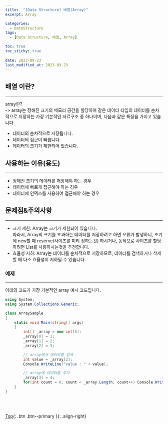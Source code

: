 ```yaml
---
title:  "[Data Structure] 배열(Array)"
excerpt: Array

categories:
  - DataStructure
tags:
  - [Data Structure, 배열, Array]

toc: true
toc_sticky: true
 
date: 2023-09-23
last_modified_at: 2023-09-23
---
```


## 배열 이란?
---
array란? <br>
-> array는 정해진 크기의 메모리 공간을 할당하여 같은 데이터 타입의 데이터를 순차적으로 저장하는 가장 기본적인 자료구조 중 하나이며, 다음과 같은 특징을 가지고 있습니다.

- 데이터의 순차적으로 저장됩니다.
- 데이터의 접근이 빠릅니다.
- 데이터의 크기가 제한되어 있습니다.

## 사용하는 이유(용도)
---

- 정해진 크기의 데이터를 저장해야 하는 경우
- 데이터에 빠르게 접근해야 하는 경우
- 데이터에 인덱스를 사용하여 접근해야 하는 경우

## 문제점&주의사항
---
- 크기 제한: Array는 크기가 제한되어 있습니다.  <br>
  따라서, Array의 크기를 초과하는 데이터를 저장하려고 하면 오류가 발생하니, 초기에 new할 때 reserve(사이즈를 미리 정하는것) 하시거나, 동적으로 사이즈를 할당하려면 List를 사용하시는것을 추천합니다.
- 효율성 저하: Array는 데이터를 순차적으로 저장하므로, 데이터를 검색하거나 삭제할 때 다소 효율성이 저하될 수 있습니다.

### 예제
---

아래의 코드가 가장 기본적인 array 예시 코드입니다. 
```c#
using System;
using System.Collections.Generic;

class ArraySample
{
    static void Main(string[] args)
    {
        int[] _array = new int[5];
        _array[0] = 1;
        _array[1] = 2;
        _array[2] = 3;

        // array에서 데이터를 검색
        int value = _array[2];
        Console.WriteLine("value : " + value);

        // array에 데이터를 추가
        _array[3] = 4;
        for(int count = 0; count < _array.Length; count++) Console.WriteLine("array : " + _array[count]);
    }
}
```
<br><br>

[Top](#){: .btn .btn--primary }{: .align-right}